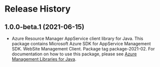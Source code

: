 # Release History

## 1.0.0-beta.1 (2021-06-15)

- Azure Resource Manager AppService client library for Java. This package contains Microsoft Azure SDK for AppService Management SDK. WebSite Management Client. Package tag package-2021-02. For documentation on how to use this package, please see [Azure Management Libraries for Java](https://aka.ms/azsdk/java/mgmt).
